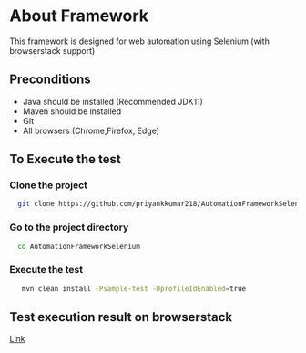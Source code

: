 
# About Framework

This framework is designed for web automation using Selenium (with browserstack support)

## Preconditions

- Java should be installed (Recommended JDK11)
- Maven should be installed
- Git 
- All browsers (Chrome,Firefox, Edge)


## To Execute the test

### Clone the project

```bash
  git clone https://github.com/priyankkumar218/AutomationFrameworkSelenium.git
```

### Go to the project directory

```bash
  cd AutomationFrameworkSelenium
```

### Execute the test

```bash
   mvn clean install -Psample-test -DprofileIdEnabled=true 
```

## Test execution result on browserstack

[Link](https://automate.browserstack.com/dashboard/v2/public-build/dEtCcEJGQ3VkcEJKQkZnRDZzZmJUMXRwNGdsUVBEOUt2cXBOS21tSy9aN2ZXUzRqUGczVlFVczROa1I0TTI0TU91NGw0MXV6VTdKQ0NqQ2s2bWxPd2c9PS0tczRpTmJ5WTZwRWp2WjlXU2I4aHNoQT09--c175f12d8a0629681790cb023322497886023dcf)



